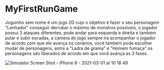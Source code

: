 # MyFirstRunGame
Joguinho sem nome é um jogo 2D cujo o objetivo é fazer o seu personagem "Lenhador" conseguir derrubar o máximo de monstros possíveis, o jogador possui 3 ataques diferentes, pode andar para esquerda e direita e também pular e subir escadas, a camera do jogo sempre ira acompanhar o jogador de acordo com que ele avança os cenários, você também pode escolher mudar de personagens, entre a "Ladra de grama" e "Homem fumaça" os personagens são liberados de acordo em que você avança as 3 fases.

![Simulator Screen Shot - iPhone 8 - 2021-03-01 at 10 18 49](https://user-images.githubusercontent.com/43412432/109502302-92f29380-7a77-11eb-8fca-bd2412fc5975.png)
